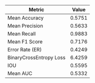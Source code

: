 | Metric                  | Value |
|-------------------------|-------|
| Mean Accuracy           | 0.5751|
| Mean Precision          | 0.5633|
| Mean Recall             | 0.9883|
| Mean F1 Score           | 0.7176|
| Error Rate (ER)         | 0.4249|
| BinaryCrossEntropy Loss | 6.4259|
| IOU                     | 0.5595|
| Mean AUC                | 0.5332|
